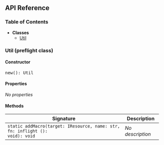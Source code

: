 <h2>API Reference</h2>

<h3>Table of Contents</h3>

- **Classes**
  - <a href="#@winglibs/simtools.Util">Util</a>

<h3 id="@winglibs/simtools.Util">Util (preflight class)</h3>

<h4>Constructor</h4>

<pre>
new(): Util
</pre>

<h4>Properties</h4>

*No properties*

<h4>Methods</h4>

| **Signature** | **Description** |
| --- | --- |
| <code>static addMacro(target: IResource, name: str, fn: inflight (): void): void</code> | *No description* |


